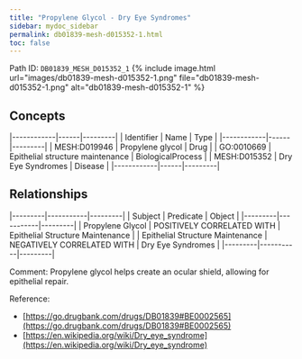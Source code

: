 ```yaml
---
title: "Propylene Glycol - Dry Eye Syndromes"
sidebar: mydoc_sidebar
permalink: db01839-mesh-d015352-1.html
toc: false 
---
```



Path ID: `DB01839_MESH_D015352_1`
{% include image.html url="images/db01839-mesh-d015352-1.png" file="db01839-mesh-d015352-1.png" alt="db01839-mesh-d015352-1" %}

## Concepts

|------------|------|---------|
| Identifier | Name | Type    |
|------------|------|---------|
| MESH:D019946 | Propylene glycol | Drug |
| GO:0010669 | Epithelial structure maintenance | BiologicalProcess |
| MESH:D015352 | Dry Eye Syndromes | Disease |
|------------|------|---------|

## Relationships

|---------|-----------|---------|
| Subject | Predicate | Object  |
|---------|-----------|---------|
| Propylene Glycol | POSITIVELY CORRELATED WITH | Epithelial Structure Maintenance |
| Epithelial Structure Maintenance | NEGATIVELY CORRELATED WITH | Dry Eye Syndromes |
|---------|-----------|---------|

Comment: Propylene glycol helps create an ocular shield, allowing for epithelial repair.

Reference: 
  - [https://go.drugbank.com/drugs/DB01839#BE0002565](https://go.drugbank.com/drugs/DB01839#BE0002565)
  - [https://en.wikipedia.org/wiki/Dry_eye_syndrome](https://en.wikipedia.org/wiki/Dry_eye_syndrome)
